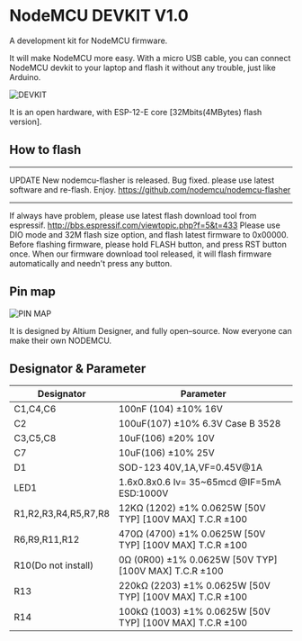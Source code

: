 NodeMCU DEVKIT V1.0
==============

A development kit for NodeMCU firmware.

It will make NodeMCU more easy. With a micro USB cable, you can connect NodeMCU devkit to your laptop and flash it without any trouble, just like Arduino.

![DEVKIT](https://raw.githubusercontent.com/nodemcu/nodemcu-devkit-v1.0/master/Documents/NodeMCU_DEVKIT_1.0.jpg)

It is an open hardware, with ESP-12-E core [32Mbits(4MBytes) flash version].

## How to flash
- - - - - -
UPDATE
New nodemcu-flasher is released.
Bug fixed. please use latest software and re-flash.
Enjoy.
https://github.com/nodemcu/nodemcu-flasher
- - - - - -
If always have problem, please use latest flash download tool from espressif.
http://bbs.espressif.com/viewtopic.php?f=5&t=433
Please use DIO mode and 32M flash size option, and flash latest firmware to 0x00000.
Before flashing firmware, please hold FLASH button, and press RST button once.
When our firmware download tool released, it will flash firmware automatically and needn't press any button.

## Pin map

![PIN MAP](https://raw.githubusercontent.com/nodemcu/nodemcu-devkit-v1.0/master/Documents/NODEMCU_DEVKIT_V1.0_PINMAP.png)

It is designed by Altium Designer, and fully open–source. Now everyone can make their own NODEMCU.


## Designator & Parameter

|Designator|Parameter|
|-|-|
|C1,C4,C6 |100nF (104) ±10% 16V|
|C2 |100uF(107) ±10% 6.3V Case B 3528|
|C3,C5,C8 |10uF(106) ±20% 10V |
|C7|10uF(106) ±10% 25V|
|D1|SOD-123 40V,1A,VF=0.45V@1A|
|LED1|1.6x0.8x0.6 Iv= 35~65mcd @IF=5mA ESD:1000V |
|R1,R2,R3,R4,R5,R7,R8|12KΩ (1202) ±1% 0.0625W [50V TYP] [100V MAX] T.C.R ±100|
|R6,R9,R11,R12|470Ω (4700) ±1% 0.0625W [50V TYP] [100V MAX] T.C.R ±100|
|R10(Do not install)|0Ω (0R00) ±1% 0.0625W [50V TYP] [100V MAX] T.C.R ±100|
|R13|220kΩ (2203) ±1% 0.0625W [50V TYP] [100V MAX] T.C.R ±100|
|R14|100kΩ (1003) ±1% 0.0625W [50V TYP] [100V MAX] T.C.R ±100|
